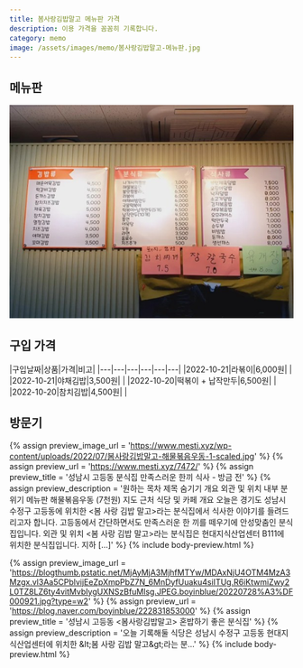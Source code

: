```yaml
---
title: 봄사랑김밥말고 메뉴판 가격
description: 이용 가격을 꼼꼼히 기록합니다. 
category: memo
image: /assets/images/memo/봄사랑김밥말고-메뉴판.jpg
---
```



메뉴판
---

![봄사랑김밥말고 메뉴판](/assets/images/memo/봄사랑김밥말고-메뉴판.jpg)


구입 가격
---

|구입날짜|상품|가격|비고|
|---|---|---|---|---|---|
|2022-10-21|라볶이|6,000원|   |
|2022-10-21|야채김밥|3,500원|   |
|2022-10-20|떡볶이 + 납작만두|6,500원|   |
|2022-10-20|참치김밥|4,500원|   |


방문기
---

{% assign preview_image_url = 'https://www.mesti.xyz/wp-content/uploads/2022/07/봄사랑김밥말고-해물볶음우동-1-scaled.jpg' %}
{% assign preview_url = 'https://www.mesti.xyz/7472/' %}
{% assign preview_title = '성남시 고등동 분식집  만족스러운 한끼 식사 - 방금 전' %}
{% assign preview_description = '원하는 목차 제목 숨기기 개요 외관 및 위치 내부 분위기 메뉴판 해물볶음우동 (7천원) 지도 근처 식당 및 카페 개요 오늘은 경기도 성남시 수정구 고등동에 위치한 &lt;봄 사랑 김밥 말고&gt;라는 분식집에서 식사한 이야기를 들려드리고자 합니다. 고등동에서 간단하면서도 만족스러운 한 끼를 떼우기에 안성맞춤인 분식집입니다. 외관 및 위치 &lt;봄 사랑 김밥 말고&gt;라는 분식집은 현대지식산업센터 B111에 위치한 분식집입니다. 지하 [&hellip;]' %}
{% include body-preview.html %}

{% assign preview_image_url = 'https://blogthumb.pstatic.net/MjAyMjA3MjhfMTYw/MDAxNjU4OTM4MzA3Mzgx.vl3Aa5CPblvijEeZpXmpPbZ7N_6MnDyfUuaku4siITUg.R6iKtwmiZwy2L0TZ8LZ6ty4vitMvbIygUXNSzBfuMlsg.JPEG.boyinblue/20220728%A3%DF000921.jpg?type=w2' %}
{% assign preview_url = 'https://blog.naver.com/boyinblue/222831853000' %}
{% assign preview_title = '성남시 고등동 &lt;봄사랑김밥말고&gt; 혼밥하기 좋은 분식집' %}
{% assign preview_description = '오늘 기록해둘 식당은 성남시 수정구 고등동 현대지식산업센터에 위치한 &amp;lt;봄 사랑 김밥 말고&amp;gt;라는 분...' %}
{% include body-preview.html %}

